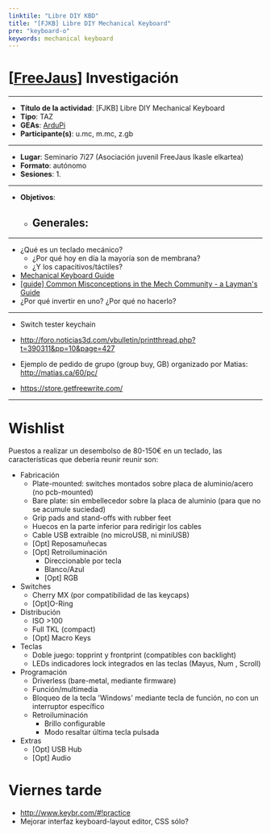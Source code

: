 ```yaml
---
linktile: "Libre DIY KBD"
title: "[FJKB] Libre DIY Mechanical Keyboard"
pre: "keyboard-o"
keywords: mechanical keyboard
---
```


# [[FreeJaus](https://github.com/FreeJaus)] Investigación

---

- **Título de la actividad**: [FJKB] Libre DIY Mechanical Keyboard
- **Tipo**: TAZ
- **GEAs**: [ArduPi](https://github.com/FreeJaus/ardupi)
- **Participante(s)**: u.mc, m.mc, z.gb

---

- **Lugar**: Seminario 7i27 (Asociación juvenil FreeJaus Ikasle elkartea)
- **Formato**: autónomo
- **Sesiones**:
  1.

---

- **Objetivos**:
  - Generales:
     -

---

- ¿Qué es un teclado mecánico?
  - ¿Por qué hoy en día la mayoría son de membrana?
  - ¿Y los capacitivos/táctiles?
- [Mechanical Keyboard Guide]( http://www.daskeyboard.com/blog/mechanical-keyboard-guide/)
- [[guide] Common Misconceptions in the Mech Community - a Layman's Guide](https://www.reddit.com/r/MechanicalKeyboards/comments/3vgxfg/guide_common_misconceptions_in_the_mech_community/)
- ¿Por qué invertir en uno? ¿Por qué no hacerlo?

---

- Switch tester keychain
- http://foro.noticias3d.com/vbulletin/printthread.php?t=390311&pp=10&page=427

- Ejemplo de pedido de grupo (group buy, GB) organizado por Matias: http://matias.ca/60/pc/
- https://store.getfreewrite.com/

---

# Wishlist

Puestos a realizar un desembolso de 80-150€ en un teclado, las características que debería reunir reunir son:

- Fabricación
  - Plate-mounted: switches montados sobre placa de aluminio/acero (no pcb-mounted)
  - Bare plate: sin embellecedor sobre la placa de aluminio (para que no se acumule suciedad)
  - Grip pads and stand-offs with rubber feet
  - Huecos en la parte inferior para redirigir los cables
  - Cable USB extraible (no microUSB, ni miniUSB)
  - [Opt] Reposamuñecas
  - [Opt] Retroiluminación
     - Direccionable por tecla
	 - Blanco/Azul
	 - [Opt] RGB
- Switches
  - Cherry MX (por compatibilidad de las keycaps)
  - [Opt]O-Ring
- Distribución
  - ISO >100
  - Full TKL (compact)
  - [Opt] Macro Keys
- Teclas
  - Doble juego: topprint y frontprint (compatibles con backlight)
  - LEDs indicadores lock integrados en las teclas (Mayus, Num , Scroll)
- Programación
  - Driverless (bare-metal, mediante firmware)
  - Función/multimedia
  - Bloqueo de la tecla 'Windows' mediante tecla de función, no con un interruptor específico
  - Retroiluminación
     - Brillo configurable
     - Modo resaltar última tecla pulsada
- Extras
  - [Opt] USB Hub
  - [Opt] Audio

# Viernes tarde

- http://www.keybr.com/#!practice
- Mejorar interfaz keyboard-layout editor, CSS sólo?
